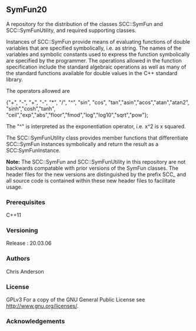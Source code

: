 ## SymFun20
A repository for the distribution of the classes SCC::SymFun and SCC::SymFunUtility, and required supporting classes. 
 
Instances of SCC::SymFun provide means of evaluating functions of double variables that are specified symbolically, i.e. as string. The names of the variables and symbolic constants used to express the function symbolically are specified by the programmer. The operations allowed in the function specification include the standard algebraic operations as well as many of the standard functions available for double values in the C++ standard library.

The operators allowed are

 {"+", "-", "+", "-", "*", "/", "^", "sin", "cos", "tan","asin","acos","atan","atan2", "sinh","cosh","tanh",
	    "ceil","exp","abs","floor","fmod","log","log10","sqrt","pow"};

The "^" is interpreted as the exponentiation operator, i.e. x^2 is x squared.

The SCC::SymFunUtility class provides member functions that differentiate SCC::SymFun instances symbolically and return the result as a SCC:SymFunInstance. 

**Note:** The SCC::SymFun and SCC::SymFunUtility in this repository are not backwards compatable with prior versions of the SymFun classes. The header files for the new versions are distinguished by the prefix SCC_ and all source code is contained within these new header files to facilitate usage. 

### Prerequisites
C++11
### Versioning
Release : 20.03.06
### Authors
Chris Anderson
### License
GPLv3  For a copy of the GNU General Public License see <http://www.gnu.org/licenses/>.
### Acknowledgements







